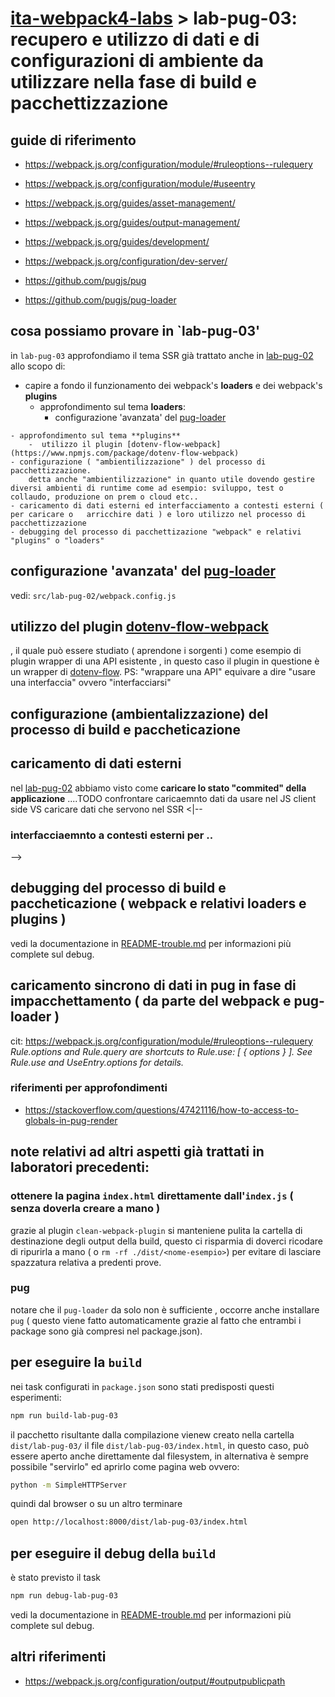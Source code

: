 <!-- 
vedere anche: 
- src/lab-83-pug/README-pug-notes.md
- src/lab-83-pug/README-wds-issue.md
TBD: https://developer.github.com/v3/ + Safari 20200206-tornaci ( 11 pannello)
-->
# [ita-webpack4-labs](https://github.com/rondinif/ita-webpack4-labs) > **lab-pug-03**:  recupero e utilizzo di dati e di configurazioni di ambiente da utilizzare nella fase di build e pacchettizzazione


## guide di riferimento 
- https://webpack.js.org/configuration/module/#ruleoptions--rulequery
- https://webpack.js.org/configuration/module/#useentry

- https://webpack.js.org/guides/asset-management/
- https://webpack.js.org/guides/output-management/
- https://webpack.js.org/guides/development/
- https://webpack.js.org/configuration/dev-server/
- https://github.com/pugjs/pug
- https://github.com/pugjs/pug-loader

## cosa possiamo provare in `lab-pug-03'
in `lab-pug-03` approfondiamo il tema SSR già trattato anche in [lab-pug-02](https://github.com/rondinif/ita-webpack4-labs/tree/master/src/lab-pug-02) allo scopo di: 
- capire a fondo il funzionamento dei webpack's **loaders** e dei webpack's **plugins**
    - approfondimento sul tema **loaders**: 
        - configurazione 'avanzata' del [pug-loader]()
<!-- TBD   - implentazione di un plugin di esempio ( quasi banale ) per il `pug-loader` -->
    - approfondimento sul tema **plugins** 
        -  utilizzo il plugin [dotenv-flow-webpack](https://www.npmjs.com/package/dotenv-flow-webpack)
    - configurazione ( "ambientilizzazione" ) del processo di pacchettizzazione.
        detta anche "ambientilizzazione" in quanto utile dovendo gestire diversi ambienti di runtime come ad esempio: sviluppo, test o collaudo, produzione on prem o cloud etc..
    - caricamento di dati esterni ed interfacciamento a contesti esterni ( per caricare o   arricchire dati ) e loro utilizzo nel processo di pacchettizzazione
    - debugging del processo di pacchettizazione "webpack" e relativi "plugins" o "loaders" 

## configurazione 'avanzata' del [pug-loader]()
vedi: `src/lab-pug-02/webpack.config.js`


<!-- TBD ## implentazione di un plugin di esempio per il pug-loader -->

## utilizzo del plugin [dotenv-flow-webpack](https://www.npmjs.com/package/dotenv-flow-webpack)
, il quale può essere studiato ( aprendone i sorgenti ) come esempio di plugin wrapper di una API esistente , in questo caso il plugin in questione è un wrapper di [dotenv-flow](https://github.com/kerimdzhanov/dotenv-flow#api-reference). PS: "wrappare una API" equivare a dire "usare una interfaccia" ovvero "interfacciarsi"

## configurazione (ambientalizzazione) del processo di build e  paccheticazione

## caricamento di dati esterni
nel [lab-pug-02](https://github.com/rondinif/ita-webpack4-labs/tree/master/src/lab-pug-02) abbiamo visto come **caricare lo stato "commited" della applicazione** ....TODO confrontare caricaemnto dati da usare nel JS client side VS caricare dati che servono nel SSR
<|-- 
### interfacciaemnto a contesti esterni per ..
-->
## debugging del processo di build e paccheticazione ( webpack e relativi loaders e plugins )
vedi la documentazione in [README-trouble.md](../README-trouble.md) per informazioni più complete sul debug.

## caricamento sincrono di dati in pug in fase di impacchettamento ( da parte del webpack e pug-loader )
cit: https://webpack.js.org/configuration/module/#ruleoptions--rulequery
<cite>
Rule.options and Rule.query are shortcuts to Rule.use: [ { options } ]. See Rule.use and UseEntry.options for details.
</cite>

### riferimenti per approfondimenti
- https://stackoverflow.com/questions/47421116/how-to-access-to-globals-in-pug-render

## note relativi ad altri aspetti già trattati in laboratori precedenti:
### ottenere la pagina `index.html` direttamente dall'`index.js` ( senza doverla creare a mano )
grazie al plugin `clean-webpack-plugin` si manteniene pulita la cartella di destinazione degli output della build, questo ci risparmia di doverci ricodare di ripurirla a mano ( o `rm -rf ./dist/<nome-esempio>`) per evitare di lasciare spazzatura relativa a predenti prove. 

### pug 
notare che il `pug-loader` da solo non è sufficiente , occorre anche installare `pug` ( questo viene fatto automaticamente grazie al fatto che entrambi i package sono già compresi nel package.json).

## per eseguire la `build`
nei task configurati in `package.json` sono stati predisposti questi esperimenti:
``` bash
npm run build-lab-pug-03
```

il pacchetto risultante dalla compilazione vienew creato nella cartella `dist/lab-pug-03/`
il file `dist/lab-pug-03/index.html`, in questo caso,  può essere aperto anche direttamente dal filesystem,
in alternativa è sempre possibile "servirlo" ed aprirlo come pagina web  ovvero:  
``` bash
python -m SimpleHTTPServer 
```
quindi dal browser o su un altro terminare
``` bash
open http://localhost:8000/dist/lab-pug-03/index.html
```
## per eseguire il debug della  `build`
è stato previsto il task 
``` bash
npm run debug-lab-pug-03
```
vedi la documentazione in [README-trouble.md](../README-trouble.md) per informazioni più complete sul debug.

## altri riferimenti 
- https://webpack.js.org/configuration/output/#outputpublicpath
